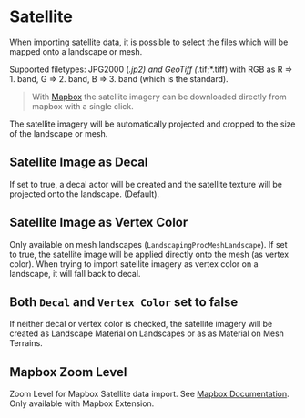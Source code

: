 # Satellite

When importing satellite data, it is possible to select the files which will be mapped onto a landscape or mesh.  

Supported filetypes: JPG2000 (*.jp2) and GeoTiff (*.tif;*.tiff) with RGB as R => 1. band, G => 2. band, B => 3. band (which is the standard).  

> With [Mapbox](mapbox?id=mapbox) the satellite imagery can be downloaded directly from mapbox with a single click.

The satellite imagery will be automatically projected and cropped to the size of the landscape or mesh.  

## Satellite Image as Decal

If set to true, a decal actor will be created and the satellite texture will be projected onto the landscape. (Default).

## Satellite Image as Vertex Color

Only available on mesh landscapes (`LandscapingProcMeshLandscape`). If set to true, the satellite image will be applied directly onto the mesh (as vertex color). When trying to import satellite imagery as vertex color on a landscape, it will fall back to decal.

## Both `Decal` and `Vertex Color` set to false

If neither decal or vertex color is checked, the satellite imagery will be created as Landscape Material on Landscapes or as as Material on Mesh Terrains.

## Mapbox Zoom Level

Zoom Level for Mapbox Satellite data import. See [Mapbox Documentation](mapbox.md). Only available with Mapbox Extension.
